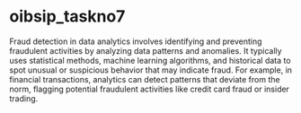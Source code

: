 # oibsip_taskno7
Fraud detection in data analytics involves identifying and preventing fraudulent activities by analyzing data patterns and anomalies. 
It typically uses statistical methods, machine learning algorithms, and historical data to spot unusual or suspicious behavior that may indicate fraud.
For example, in financial transactions, analytics can detect patterns that deviate from the norm, flagging potential fraudulent activities like credit card fraud or insider trading.
